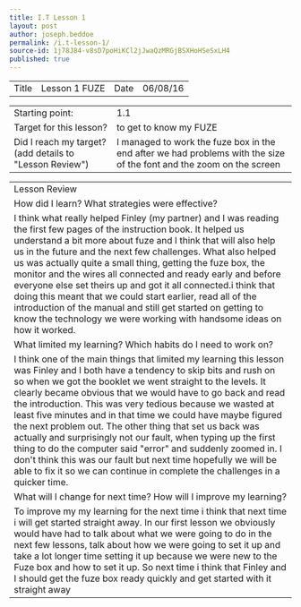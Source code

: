 ```yaml
---
title: I.T Lesson 1
layout: post
author: joseph.beddoe
permalink: /i.t-lesson-1/
source-id: 1j78J84-v8sD7poHiKCl2jJwaQzMRGjBSXHoHSeSxLH4
published: true
---
```

<table>
  <tr>
    <td>Title</td>
    <td>Lesson 1 FUZE</td>
    <td>Date</td>
    <td>06/08/16</td>
  </tr>
</table>


<table>
  <tr>
    <td>Starting point:</td>
    <td>1.1</td>
  </tr>
  <tr>
    <td>Target for this lesson?</td>
    <td>to get to know my FUZE</td>
  </tr>
  <tr>
    <td>Did I reach my target? 
(add details to "Lesson Review")</td>
    <td>I managed to work the fuze box in the end after we had problems with the size of the font and the zoom on the screen</td>
  </tr>
</table>


<table>
  <tr>
    <td>Lesson Review</td>
  </tr>
  <tr>
    <td>How did I learn? What strategies were effective? </td>
  </tr>
  <tr>
    <td>I think what really helped Finley (my partner) and I was reading the first few pages of the instruction book. It helped us understand a bit more about fuze and I think that will also help us in the future and the next few challenges. What also helped us was actually quite a small thing, getting the fuze box, the monitor and the wires all connected and ready early and before everyone else set theirs up and got it all connected.i think that doing this meant that we could start earlier, read all of the introduction of the manual and still get started on getting to know the technology we were working with handsome ideas on how it worked.</td>
  </tr>
  <tr>
    <td>What limited my learning? Which habits do I need to work on? </td>
  </tr>
  <tr>
    <td>I think one of the main things that limited my learning this lesson was Finley and I both have a tendency to skip bits and rush on so when we got the booklet we went straight to the levels. It clearly became obvious that we would have to go back and read the introduction. This was very tedious because we wasted at least five minutes and in that time we could have maybe figured the next problem out. The other thing that set us back was actually and surprisingly not our fault, when typing up the first thing to do the computer said "error" and suddenly zoomed in. I don't think this was our fault but next time hopefully we will be able to fix it so we can continue in complete the challenges in a quicker time.</td>
  </tr>
  <tr>
    <td>What will I change for next time? How will I improve my learning?</td>
  </tr>
  <tr>
    <td>To improve my my learning for the next time i think that next time i will get started straight away. In our first lesson we obviously would have had to talk about what we were going to do in the next few lessons, talk about how we were going to set it up and take a lot longer time setting it up because we were new to the Fuze box and how to set it up. So next time i think that Finley and I should get the fuze box ready quickly and get started with it straight away</td>
  </tr>
</table>


